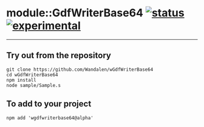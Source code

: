 
# module::GdfWriterBase64  [![status](https://github.com/Wandalen/wGdfWriterBase64/workflows/publish/badge.svg)](https://github.com/Wandalen/wGdfWriterBase64/actions?query=workflow%3Apublish) [![experimental](https://img.shields.io/badge/stability-experimental-orange.svg)](https://github.com/emersion/stability-badges#experimental)

___

## Try out from the repository
```
git clone https://github.com/Wandalen/wGdfWriterBase64
cd wGdfWriterBase64
npm install
node sample/Sample.s
```

## To add to your project
```
npm add 'wgdfwriterbase64@alpha'
```




